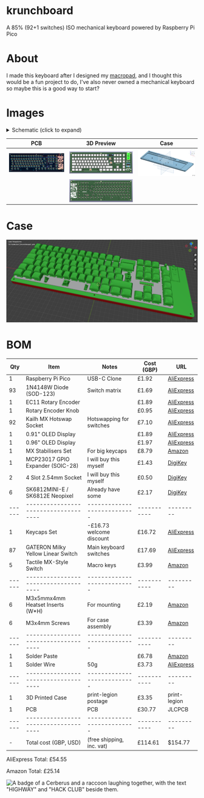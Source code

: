 # krunchboard
A 85% (92+1 switches) ISO mechanical keyboard powered by Raspberry Pi Pico

# About
I made this keyboard after I designed my [macropad](https://github.com/RadioactivePotato/krunchpad), and I thought this would be a fun project to do, I've also never owned a mechanical keyboard so maybe this is a good way to start?

# Images

<details>
<summary>Schematic (click to expand)</summary>

| Schematic |
|-----------|
| ![Schematic](https://raw.githubusercontent.com/RadioactivePotato/krunchboard/refs/heads/main/assets/schematic.png) |

</details>

| PCB | 3D Preview | Case |
|-----|------------|------|
| ![PCB](https://raw.githubusercontent.com/RadioactivePotato/krunchboard/refs/heads/main/assets/pcb.png) | ![3D-Front](https://raw.githubusercontent.com/RadioactivePotato/krunchboard/refs/heads/main/assets/3dfront.png) | ![Baseplate](https://raw.githubusercontent.com/RadioactivePotato/krunchboard/refs/heads/main/assets/cad-v1.png) |
| | ![3D-Back](https://raw.githubusercontent.com/RadioactivePotato/krunchboard/refs/heads/main/assets/3dback.png) | |

# Case

 ![](https://raw.githubusercontent.com/RadioactivePotato/krunchboard/refs/heads/main/assets/case.png)

# BOM
| Qty  | Item                               | Notes                     | Cost (GBP)| URL     |
|------|------------------------------------|---------------------------|-----------|---------|
| 1    | Raspberry Pi Pico                  | USB-C Clone               | £1.92     | [AliExpress](https://www.aliexpress.com/item/1005006067365069.html) |
| 93   | 1N4148W Diode (SOD-123)            | Switch matrix             | £1.69     | [AliExpress](https://www.aliexpress.com/item/1005009063199018.html) |
| 1    | EC11 Rotary Encoder                |                           | £1.89     | [AliExpress](https://www.aliexpress.com/item/1005008413622715.html) |
| 1    | Rotary Encoder Knob                |                           | £0.95     | [AliExpress](https://www.aliexpress.com/item/1005008413622715.html) |
| 92   | Kailh MX Hotswap Socket            | Hotswapping for switches  | £7.10     | [AliExpress](https://www.aliexpress.com/item/1005004290562374.html) |
| 1    | 0.91" OLED Display                 |                           | £1.89     | [AliExpress](https://www.aliexpress.com/item/1005008640132638.html) |
| 1    | 0.96" OLED Display                 |                           | £1.97     | [AliExpress](https://www.aliexpress.com/item/1005007772649282.html) |
| 1    | MX Stabilisers Set                 | For big keycaps           | £8.79     | [Amazon](https://www.amazon.co.uk/dp/B0C61DXN18) |
| 1    | MCP23017 GPIO Expander (SOIC-28)   | I will buy this myself    | £1.43     | [DigiKey](https://www.digikey.co.uk/en/products/detail/microchip-technology/MCP23017-E-SO/894271) |
| 2    | 4 Slot 2.54mm Socket               | I will buy this myself    | £0.50     | [DigiKey](https://www.digikey.co.uk/en/products/detail/adam-tech/RS1-04-G/9829303) |
| 6    | SK6812MINI-E / SK6812E Neopixel    | Already have some         | £2.17     | [DigiKey](https://www.digikey.co.uk/en/products/detail/adafruit-industries-llc/4960/14302512) |
|------|------------------------------------|---------------------------|-----------|---------|
| 1    | Keycaps Set                        | -£16.73 welcome discount  | £16.72    | [AliExpress](https://www.aliexpress.com/item/1005007320960510.html) |
| 87   | GATERON Milky Yellow Linear Switch | Main keyboard switches    | £17.69    | [AliExpress](https://www.aliexpress.com/item/1005006425450443.html) |
| 5    | Tactile MX-Style Switch            | Macro keys                | £3.99     | [Amazon](https://www.amazon.co.uk/dp/B0DSJ21RDS) |
|------|------------------------------------|---------------------------|-----------|---------|
| 6    | M3x5mmx4mm Heatset Inserts (W*H)   | For mounting              | £2.19     | [Amazon](https://www.amazon.co.uk/dp/B0D1WVNW3G) |
| 6    | M3x4mm Screws                      | For case assembly         | £3.39     | [Amazon](https://www.amazon.co.uk/dp/B0DRGVKT3R) |
|------|------------------------------------|---------------------------|-----------|---------|
| 1    | Solder Paste                       |                           | £6.78     | [Amazon](https://www.amazon.co.uk/dp/B0DJX4D5BK) |
| 1    | Solder Wire                        | 50g                       | £3.73     | [AliExpress](https://www.aliexpress.com/item/1005008053204920.html) |
|------|------------------------------------|---------------------------|-----------|---------|
| 1    | 3D Printed Case                    | print-legion postage      | £3.35     | print-legion |
| 1    | PCB                                | PCB                       | £30.77    | JLCPCB  |
|------|------------------------------------|---------------------------|-----------|---------|
| -    | Total cost (GBP, USD)              | (free shipping, inc. vat) | £114.61   | $154.77 |

AliExpress Total: £54.55

Amazon Total: £25.14

![A badge of a Cerberus and a raccoon laughing together, with the text "HIGHWAY" and "HACK CLUB" beside them.](https://hc-cdn.hel1.your-objectstorage.com/s/v3/0bbcca68ffa3845300bb76940f8ad91fd53d2d68_06-30-2025-1618.png)
